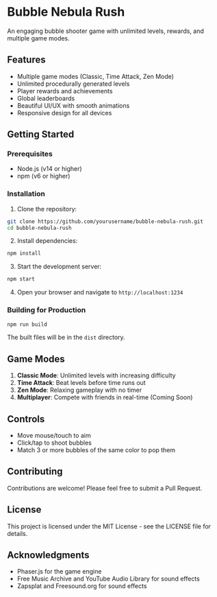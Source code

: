 # Bubble Nebula Rush

An engaging bubble shooter game with unlimited levels, rewards, and multiple game modes.

## Features

- Multiple game modes (Classic, Time Attack, Zen Mode)
- Unlimited procedurally generated levels
- Player rewards and achievements
- Global leaderboards
- Beautiful UI/UX with smooth animations
- Responsive design for all devices

## Getting Started

### Prerequisites

- Node.js (v14 or higher)
- npm (v6 or higher)

### Installation

1. Clone the repository:
```bash
git clone https://github.com/yourusername/bubble-nebula-rush.git
cd bubble-nebula-rush
```

2. Install dependencies:
```bash
npm install
```

3. Start the development server:
```bash
npm start
```

4. Open your browser and navigate to `http://localhost:1234`

### Building for Production

```bash
npm run build
```

The built files will be in the `dist` directory.

## Game Modes

1. **Classic Mode**: Unlimited levels with increasing difficulty
2. **Time Attack**: Beat levels before time runs out
3. **Zen Mode**: Relaxing gameplay with no timer
4. **Multiplayer**: Compete with friends in real-time (Coming Soon)

## Controls

- Move mouse/touch to aim
- Click/tap to shoot bubbles
- Match 3 or more bubbles of the same color to pop them

## Contributing

Contributions are welcome! Please feel free to submit a Pull Request.

## License

This project is licensed under the MIT License - see the LICENSE file for details.

## Acknowledgments

- Phaser.js for the game engine
- Free Music Archive and YouTube Audio Library for sound effects
- Zapsplat and Freesound.org for sound effects 